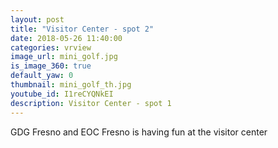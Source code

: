 ```yaml
---
layout: post
title: "Visitor Center - spot 2"
date: 2018-05-26 11:40:00
categories: vrview
image_url: mini_golf.jpg
is_image_360: true
default_yaw: 0
thumbnail: mini_golf_th.jpg
youtube_id: I1reCYQNkEI
description: Visitor Center - spot 1
---
```

GDG Fresno and EOC Fresno is having fun at the visitor center
